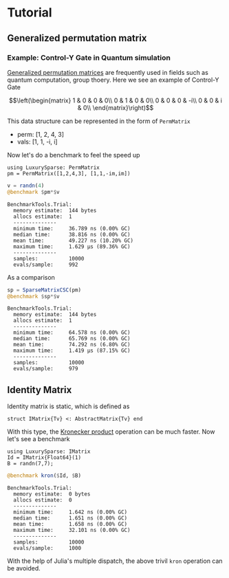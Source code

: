 # Tutorial

## Generalized permutation matrix

### Example: Control-Y Gate in Quantum simulation
[Generalized permutation matrices](https://en.wikipedia.org/wiki/Generalized_permutation_matrix) are frequently used in fields such as quantum computation, group thoery. Here we see an example of Control-Y Gate
```math
\left(\begin{matrix}
1 & 0 & 0 & 0\\
0 & 1 & 0 & 0\\
0 & 0 & 0 & -i\\
0 & 0 & i & 0\\
\end{matrix}\right)
```

This data structure can be represented in the form of `PermMatrix`
* perm: [1, 2, 4, 3]
* vals: [1, 1, -i, i]

Now let's do a benchmark to feel the speed up

```@example permmatrix
using LuxurySparse: PermMatrix
pm = PermMatrix([1,2,4,3], [1,1,-im,im])
```

```julia
v = randn(4)
@benchmark $pm*$v
```
```
BenchmarkTools.Trial: 
  memory estimate:  144 bytes
  allocs estimate:  1
  --------------
  minimum time:     36.789 ns (0.00% GC)
  median time:      38.816 ns (0.00% GC)
  mean time:        49.227 ns (10.20% GC)
  maximum time:     1.629 μs (89.36% GC)
  --------------
  samples:          10000
  evals/sample:     992
```

As a comparison
```julia
sp = SparseMatrixCSC(pm)
@benchmark $sp*$v
```
```
BenchmarkTools.Trial: 
  memory estimate:  144 bytes
  allocs estimate:  1
  --------------
  minimum time:     64.578 ns (0.00% GC)
  median time:      65.769 ns (0.00% GC)
  mean time:        74.292 ns (6.80% GC)
  maximum time:     1.419 μs (87.15% GC)
  --------------
  samples:          10000
  evals/sample:     979
```

## Identity Matrix
Identity matrix is static, which is defined as
```
struct IMatrix{Tv} <: AbstractMatrix{Tv} end
```

With this type, the [Kronecker product](https://en.wikipedia.org/wiki/Kronecker_product) operation can be much faster. Now let's see a benchmark

```@example identity
using LuxurySparse: IMatrix
Id = IMatrix{Float64}(1)
B = randn(7,7);
```

```julia
@benchmark kron($Id, $B)
```
```
BenchmarkTools.Trial: 
  memory estimate:  0 bytes
  allocs estimate:  0
  --------------
  minimum time:     1.642 ns (0.00% GC)
  median time:      1.651 ns (0.00% GC)
  mean time:        1.658 ns (0.00% GC)
  maximum time:     32.101 ns (0.00% GC)
  --------------
  samples:          10000
  evals/sample:     1000
```
With the help of Julia's multiple dispatch, the above trivil `kron` operation can be avoided.
